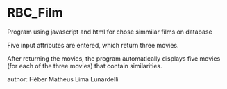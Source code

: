 # RBC_Film
Program using javascript and html for chose simmilar films on database

Five input attributes are entered, which return three movies.

After returning the movies, the program automatically displays five movies (for each of the three movies) that contain similarities.

author: Héber Matheus Lima Lunardelli
